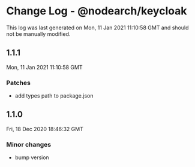 # Change Log - @nodearch/keycloak

This log was last generated on Mon, 11 Jan 2021 11:10:58 GMT and should not be manually modified.

## 1.1.1
Mon, 11 Jan 2021 11:10:58 GMT

### Patches

- add types path to package.json

## 1.1.0
Fri, 18 Dec 2020 18:46:32 GMT

### Minor changes

- bump version

